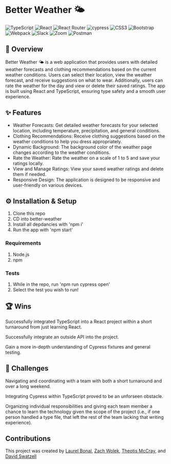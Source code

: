 # Better Weather 🌤️
![TypeScript](https://img.shields.io/badge/typescript-%23007ACC.svg?style=for-the-badge&logo=typescript&logoColor=white) ![React](https://img.shields.io/badge/react-%2320232a.svg?style=for-the-badge&logo=react&logoColor=%2361DAFB) ![React Router](https://img.shields.io/badge/React_Router-CA4245?style=for-the-badge&logo=react-router&logoColor=white) ![cypress](https://img.shields.io/badge/-cypress-%23E5E5E5?style=for-the-badge&logo=cypress&logoColor=058a5e) ![CSS3](https://img.shields.io/badge/css3-%231572B6.svg?style=for-the-badge&logo=css3&logoColor=white) ![Bootstrap](https://img.shields.io/badge/bootstrap-%238511FA.svg?style=for-the-badge&logo=bootstrap&logoColor=white) ![Webpack](https://img.shields.io/badge/webpack-%238DD6F9.svg?style=for-the-badge&logo=webpack&logoColor=black) ![Slack](https://img.shields.io/badge/Slack-4A154B?style=for-the-badge&logo=slack&logoColor=white) ![Zoom](https://img.shields.io/badge/Zoom-2D8CFF?style=for-the-badge&logo=zoom&logoColor=white) ![Postman](https://img.shields.io/badge/Postman-FF6C37?style=for-the-badge&logo=postman&logoColor=white) 

## 🌟 Overview

Better Weather 🌤️ is a web application that provides users with detailed weather forecasts and clothing recommendations based on the current weather conditions. Users can select their location, view the weather forecast, and receive suggestions on what to wear. Additionally, users can rate the weather for the day and view or delete their saved ratings. The app is built using React and TypeScript, ensuring type safety and a smooth user experience.

## ✨ Features

- Weather Forecasts: Get detailed weather forecasts for your selected location, including temperature, precipitation, and general conditions.
- Clothing Recommendations: Receive clothing suggestions based on the weather conditions to help you dress appropriately.
- Dynamic Background: The background color of the weather page changes according to the weather conditions.
- Rate the Weather: Rate the weather on a scale of 1 to 5 and save your ratings locally.
- View and Manage Ratings: View your saved weather ratings and delete them if needed.
- Responsive Design: The application is designed to be responsive and user-friendly on various devices.


## ⚙️ Installation & Setup

1. Clone this repo
2. CD into better-weather
3. Install all depdancies with 'npm i'
4. Run the app with 'npm start'

### Requirements

1. Node.js
2. npm

### Tests

1. While in the repo, run 'npm run cypress open'
2. Select the test you wish to run!

## 🏆 Wins
Successfully integrated TypeScript into a React project within a short turnaround from just learning React.

Successfully integrate an outside API into the project.

Gain a more in-depth understanding of Cypress fixtures and general testing.

## 🚧 Challenges
Navigating and coordinating with a team with both a short turnaround and over a long weekend. 

Integrating Cypress within TypeScript proved to be an unforseen obstacle. 

Organizing individual responsibilities and giving each team member a chance to learn the technology given the scope of the project (i.e., if one person handled a type file, that left the rest of the team lacking that writing experience).

## Contributions 
This project was created by [Laurel Bonal](https://github.com/laurelbonal), [Zach Wolek](https://github.com/zachwolek), [Theotis McCray](https://github.com/Virulencies), and [David Swatzell](https://github.com/Swatzell)
